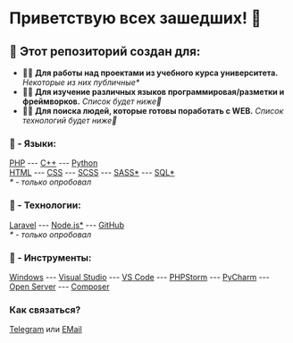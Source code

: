 # Приветствую всех зашедших! 👋    
## 💬 Этот репозиторий создан для:

- 🐱‍👤 __Для работы над проектами из учебного курса университета.__ _Некоторые из них публичные*_
- 🐱‍🏍 __Для изучение различных языков программировая/разметки и фреймворков.__ _Список будет ниже💢_
- 🐱‍💻 __Для поиска людей, которые готовы поработать с WEB.__ _Список технологий будет ниже💢_

### 💢 - Языки:
[PHP](https://www.php.net/manual/ru/intro-whatis.php) --- [C++](https://ru.wikipedia.org/wiki/C%2B%2B) --- [Python](https://www.python.org/)   
[HTML]() --- [CSS]() --- [SCSS]() --- [SASS*]() --- [SQL*]()   
_* - только опробовал_

### 💢 - Технологии:
[Laravel](https://laravel.com/) --- [Node.js*]() --- [GitHub](https://github.com/RiabovAndrew/RiabovAndrew)   
_* - только опробовал_

### 💢 - Инструменты:
[Windows]() --- [Visual Studio]() --- [VS Code]() --- [PHPStorm]() --- [PyCharm]() --- [Open Server]() --- [Composer]()

### Как связаться?
[Telegram][telegram] или [EMail][gmail]

[telegram]: https://t.me/ZedZarbond
[gmail]: SnowKimm12345@gmail.com
